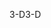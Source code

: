 <span data-ttu-id="5fc69-101">3-D</span><span class="sxs-lookup"><span data-stu-id="5fc69-101">3-D</span></span>